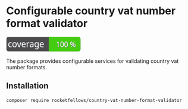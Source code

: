 # Configurable country vat number format validator

![Code Coverage Badge](./badge.svg)

The package provides configurable services for validating country vat number formats.

## Installation

```shell
composer require rocketfellows/country-vat-number-format-validator
```
